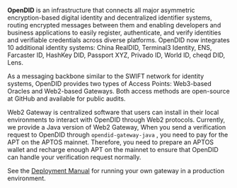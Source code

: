 **OpenDID** is an infrastructure that connects all major asymmetric encryption-based digital identity and decentralized identifier systems, routing encrypted messages between them and enabling developers and business applications to easily register, authenticate, and verify identities and verifiable credentials across diverse platforms. OpenDID now integrates 10 additional identity systems: China RealDID, Terminal3 Identity, ENS, Farcaster ID, HashKey DID, Passport XYZ, Privado ID, World ID, cheqd DID, Lens.

As a messaging backbone similar to the SWIFT network for identity systems, OpenDID provides two types of Access Points: Web3-based Oracles and Web2-based Gateways. Both access methods are open-source at GitHub and available for public audits.

Web2 Gateway is centralized software that users can install in their local environments to interact with OpenDID through Web2 protocols. Currently, we provide a Java version of Web2 Gateway, When you send a verification request to OpenDID through `opendid-gateway-java` , you need to pay for the APT on the APTOS mainnet. Therefore, you need to prepare an APTOS wallet and recharge enough APT on the mainnet to ensure that OpenDID can handle your verification request normally.

See the  [Deployment Manual](https://github.com/OpenDID-Labs/gateway-java/blob/main/Deployment%20Manual.md) for running your own gateway in a production environment.

